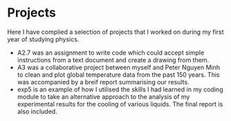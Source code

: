 # Projects
Here I have complied a selection of projects that I worked on during my first year of studying physics.  
+ A2.7 was an assignment to write code which could accept simple instructions from a text document and create a drawing from them.  
+ A3 was a collaborative project between myself and Peter Nguyen Minh to clean and plot global temperature data from the past 150 years. This was accompanied by a breif report summarising our results.  
+ exp5 is an example of how I utilised the skills I had learned in my coding module to take an alternative approach to the analysis of my experimental results for the cooling of various liquids. The final report is also included.
